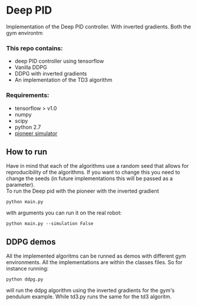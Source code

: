 # Deep PID 

Implementation of the Deep PID controller. With inverted gradients.
Both the gym environtm
### This repo contains: 

- deep PID controller using tensorflow
- Vanilla DDPG
- DDPG with inverted gradients
- An implementation of the TD3 algorithm


### Requirements: 

- tensorflow > v1.0
- numpy
- scipy
- python 2.7
- [pioneer simulator](https://github.com/IgnacioCarlucho/amr-ros-config)

## How to run

Have in mind that each of the algorithms use a random seed that allows for reproducibility of the algorithms. If you want to change this you need to change the seeds (in future implementations this will be passed as a parameter).  
To run the Deep pid with the pioneer with the inverted gradient

```
python main.py 
```


with arguments you can run it on the real robot: 

```
python main.py --simulation False
```
## DDPG demos

All the implemented algoritms can be runned as demos with different gym environments. All the implementations are within the classes files. So for instance running: 
```
python ddpg.py 
```
will run the ddpg algorithm using the inverted gradients for the gym's pendulum example. While td3.py runs the same for the td3 algoritm.